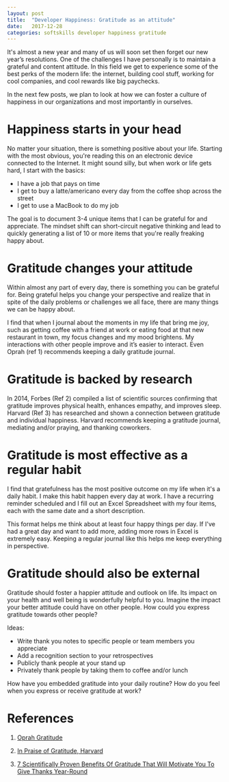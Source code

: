 ```yaml
---
layout: post
title:  "Developer Happiness: Gratitude as an attitude"
date:   2017-12-28
categories: softskills developer happiness gratitude
---
```


It's almost a new year and many of us will soon set then forget our new year’s resolutions. One of the challenges I have personally is to maintain a grateful and content attitude. In this field we get to experience some of the best perks of the modern life: the internet, building cool stuff, working for cool companies, and cool rewards like big paychecks.

In the next few posts, we plan to look at how we can foster a culture of happiness in our organizations and most importantly in ourselves.

# Happiness starts in your head

No matter your situation, there is something positive about your life. Starting with the most obvious, you're reading this on an electronic device connected to the Internet. It might sound silly, but when work or life gets hard, I start with the basics:

* I have a job that pays on time
* I get to buy a latte/americano every day from the coffee shop across the street
* I get to use a MacBook to do my job

The goal is to document 3-4 unique items that I can be grateful for and appreciate. The mindset shift can short-circuit negative thinking and lead to quickly generating a list of 10 or more items that you're really freaking happy about.

# Gratitude changes your attitude

Within almost any part of every day, there is something you can be grateful for. Being grateful helps you change your perspective and realize that in spite of the daily problems or challenges we all face, there are many things we can be happy about.

I find that when I journal about the moments in my life that bring me joy, such as getting coffee with a friend at work or eating food at that new restaurant in town, my focus changes and my mood brightens. My interactions with other people improve and it’s easier to interact. Even Oprah (ref 1) recommends keeping a daily gratitude journal.

# Gratitude is backed by research
In 2014, Forbes (Ref 2) compiled a list of scientific sources confirming that gratitude improves physical health, enhances empathy, and improves sleep. Harvard (Ref 3) has researched and shown a connection between gratitude and individual happiness. Harvard recommends keeping a gratitude journal, mediating and/or praying, and thanking coworkers.

# Gratitude is most effective as a regular habit

I find that gratefulness has the most positive outcome on my life when it's a daily habit. I make this habit happen every day at work. I have a recurring reminder scheduled and I fill out an Excel Spreadsheet with my four items, each with the same date and a short description.

This format helps me think about at least four happy things per day. If I've had a great day and want to add more, adding more rows in Excel is extremely easy. Keeping a regular journal like this helps me keep everything in perspective.

# Gratitude should also be external

Gratitude should foster a happier attitude and outlook on life. Its impact on your health and well being is wonderfully helpful to you. Imagine the impact your better attitude could have on other people.  How could you express gratitude towards other people?

Ideas:

* Write thank you notes to specific people or team members you appreciate
* Add a recognition section to your retrospectives
* Publicly thank people at your stand up
* Privately thank people by taking them to coffee and/or lunch

How have you embedded gratitude into your daily routine?
How do you feel when you express or receive gratitude at work?

# References

1) [Oprah Gratitude](http://www.oprah.com/spirit/oprahs-gratitude-journal-oprah-on-gratitude)

2) [In Praise of Gratitude, Harvard](https://www.health.harvard.edu/newsletter_article/in-praise-of-gratitude)

3) [7 Scientifically Proven Benefits Of Gratitude That Will Motivate You To Give Thanks Year-Round](https://www.forbes.com/sites/amymorin/2014/11/23/7-scientifically-proven-benefits-of-gratitude-that-will-motivate-you-to-give-thanks-year-round/#498ddbba183c)
